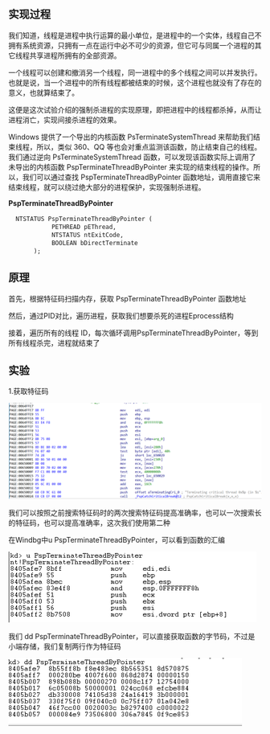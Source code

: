 实现过程
---

我们知道，线程是进程中执行运算的最小单位，是进程中的一个实体，线程自己不拥有系统资源，只拥有一点在运行中必不可少的资源，但它可与同属一个进程的其它线程共享进程所拥有的全部资源。

一个线程可以创建和撤消另一个线程，同一进程中的多个线程之间可以并发执行。也就是说，当一个进程中的所有线程都被结束的时候，这个进程也就没有了存在的意义，也就算结束了。

这便是这次试验介绍的强制杀进程的实现原理，即把进程中的线程都杀掉，从而让进程消亡，实现间接杀进程的效果。

Windows 提供了一个导出的内核函数 PsTerminateSystemThread 来帮助我们结束线程，所以，类似 360、QQ 等也会对重点监测该函数，防止结束自己的线程。我们通过逆向 PsTerminateSystemThread 函数，可以发现该函数实际上调用了未导出的内核函数 PspTerminateThreadByPointer 来实现的结束线程的操作。所以，我们可以通过查找 PspTerminateThreadByPointer 函数地址，调用直接它来结束线程，就可以绕过绝大部分的进程保护，实现强制杀进程。

**PspTerminateThreadByPointer**

      NTSTATUS PspTerminateThreadByPointer (
                PETHREAD pEThread, 
                NTSTATUS ntExitCode, 
                BOOLEAN bDirectTerminate
           );

原理
---

首先，根据特征码扫描内存，获取 PspTerminateThreadByPointer 函数地址

然后，通过PID对比，遍历进程，获取我们想要杀死的进程Eprocess结构

接着，遍历所有的线程 ID，每次循环调用PspTerminateThreadByPointer，等到所有线程杀完，进程就结束了

实验
---

1.获取特征码

![](https://raw.githubusercontent.com/Whitebird0/tuchuang/main/QQ%E6%88%AA%E5%9B%BE20220120114330.png)

我们可以按照之前搜索特征码时的两次搜索特征码提高准确率，也可以一次搜索长的特征码，也可以提高准确率，这次我们使用第二种

在Windbg中u PspTerminateThreadByPointer，可以看到函数的汇编

![](https://raw.githubusercontent.com/Whitebird0/tuchuang/main/QQ%E6%88%AA%E5%9B%BE20220120114540.png)

我们 dd PspTerminateThreadByPointer，可以直接获取函数的字节码，不过是小端存储，我们复制两行作为特征码

![](https://raw.githubusercontent.com/Whitebird0/tuchuang/main/QQ%E6%88%AA%E5%9B%BE20220120114630.png)

